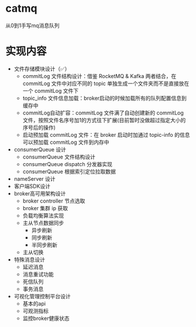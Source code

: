 # catmq

从0到1手写mq消息队列

# 实现内容
- 文件存储模块设计（✅）
  - commitLog 文件结构设计：借鉴 RocketMQ & Kafka 两者结合，在 commitLog 文件中对应不同的 topic 单独生成一个文件夹而不是直接放在一个 commitLog 文件下
  - topic_info 文件信息加载：broker启动的时候加载所有的队列配置信息到缓存中
  - commitLog自动扩容：commitLog 文件满了自动创建新的 commitLog 文件，按照文件名序号加1的方式往下扩展(目前暂时没做超过指定大小的序号后的操作)
  - 启动预加载 commitLog 文件：在 broker 启动时加通过 topic-info 的信息可以预加载 commitLog 文件到内存中
- consumerQueue 设计
  - consumerQueue 文件结构设计
  - consumerQueue dispatch 分发器实现
  - consumerQueue 根据索引定位拉取数据
- nameServer 设计
- 客户端SDK设计
- broker高可用架构设计
  - broker controller 节点选取
  - broker 集群 ip 获取
  - 负载均衡算法实现
  - 主从节点数据同步
    - 异步刷新
    - 同步刷新
    - 半同步刷新
  - 主从切换
- 特殊消息设计
  - 延迟消息
  - 消息重试功能
  - 死信队列
  - 事务消息
- 可视化管理控制平台设计
  - 基本的api
  - 可观测指标
  - 监控broker健康状态